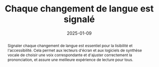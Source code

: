 ---
title: "Chaque changement de langue est signalé" 
abstract: "Signaler chaque changement de langue est essentiel pour la lisibilité et l'accessibilité. Cela permet aux lecteurs d'écran et aux logiciels de synthèse vocale de choisir une voix correspondante et d'ajuster correctement la prononciation, et assure une meilleure expérience de lecture pour tous."
categories: 
    - "internationalisation"
agrege: O4127-E038
opquast: '4 127'
indiceebook: '038'
description: "Règle n°38"
before: "037"
weight: "38"
after: "039"
actif: '1'
layout: rules
date: 2025-01-09
tags: 
    - "Accessibilité"
    - "Utilisabilité"
    - "Lisibilité"
objectif: 
    - "Permettre la bonne restitution vocale ou braille du contenu"
    - "Assurer le respect des règles typographiques de la langue utilisée"
Meo: 
    - "Pour signaler un changement de langue dans un fichier ePub, utiliser l'attribut lang dans les balises HTML."
Controle: 
    - "Contrôlez des échantillons, soit en regardant le code, soit en essayant d'utiliser la fonction vocalisation d'un logiciel de lecture"
    - "Des outils de détection du language peuvent vous aider"
epubcheck: false 
ace: false
humancheck: true
ReadiumGoToolkit: false
Source: 
    - "Opquast"
Referentiel: 
    - ""
steps: 
    - "Projet éditorial"
    - "Production numérique"
---